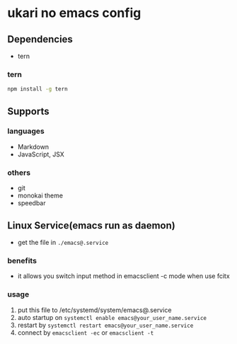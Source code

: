 # ukari no emacs config

## Dependencies
- tern

### tern
``` bash
npm install -g tern
```

## Supports

### languages
- Markdown
- JavaScript, JSX

### others
- git
- monokai theme
- speedbar

## Linux Service(emacs run as daemon)
- get the file in `./emacs@.service`

### benefits
- it allows you switch input method in emacsclient -c mode when use fcitx

### usage
1. put this file to /etc/systemd/system/emacs@.service
2. auto startup on `systemctl enable emacs@your_user_name.service`
3. restart by `systemctl restart emacs@your_user_name.service`
4. connect by `emacsclient -ec` or `emacsclient -t`
